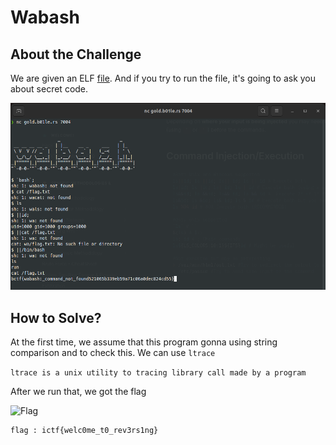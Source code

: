 # Wabash
>

## About the Challenge
We are given an ELF [file]('assets/challenge0').
And if you try to run the file, it's going to ask you about secret code.

![Run App](assets/image1.png)


## How to Solve?
At the first time, we assume that this program gonna using string comparison
and to check this. We can use ```ltrace```

```ltrace is a unix utility to tracing library call made by a program```

After we run that, we got the flag

![Flag](assets/image2.png)

```text
flag : ictf{welc0me_t0_rev3rs1ng}
```



